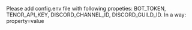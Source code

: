 Please add config.env file with following propeties: BOT_TOKEN, TENOR_API_KEY, DISCORD_CHANNEL_ID, DISCORD_GUILD_ID. In a way:
property=value